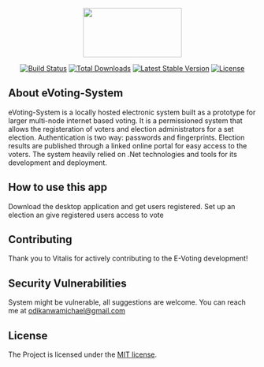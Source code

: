 <p align="center"><img src="https://americansecuritytoday.com/wp-content/uploads/2016/10/E-Voting.jpg" height=100px width=200px></p>

<p align="center">
<a href="https://travis-ci.org/laravel/framework"><img src="https://travis-ci.org/laravel/framework.svg" alt="Build Status"></a>
<a href="https://packagist.org/packages/laravel/framework"><img src="https://poser.pugx.org/laravel/framework/d/total.svg" alt="Total Downloads"></a>
<a href="https://packagist.org/packages/laravel/framework"><img src="https://poser.pugx.org/laravel/framework/v/stable.svg" alt="Latest Stable Version"></a>
<a href="https://packagist.org/packages/laravel/framework"><img src="https://poser.pugx.org/laravel/framework/license.svg" alt="License"></a>
</p>

## About eVoting-System
eVoting-System is a locally hosted electronic system built as a prototype for larger multi-node internet based voting.
It is a permissioned system that allows the registeration of voters and election administrators for a set election. Authentication is two way: passwords and fingerprints. Election results are published through a linked online portal for easy access to the voters.
The system heavily relied on .Net technologies and tools for its development and deployment. 

## How to use this app
Download the desktop application and get users registered. Set up an election an give registered users access to vote

## Contributing

Thank you to Vitalis for actively contributing to the E-Voting development! 

## Security Vulnerabilities

System  might be vulnerable, all suggestions are welcome. You can reach me at odikanwamichael@gmail.com

## License

The Project  is licensed under the [MIT license](https://opensource.org/licenses/MIT).
